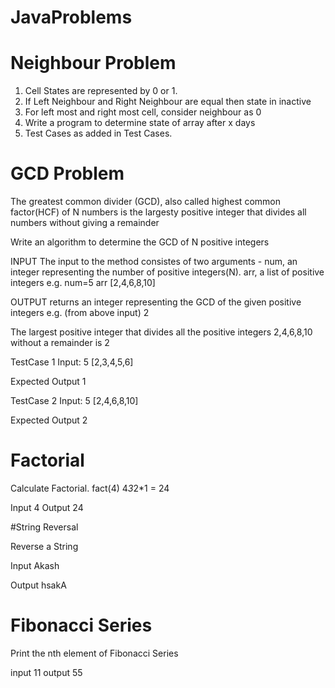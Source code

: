 # JavaProblems
# Neighbour Problem

1. Cell States are represented by 0 or 1. 
2. If Left Neighbour and Right Neighbour are equal then state in inactive
3. For left most and right most cell, consider neighbour as 0
4. Write a program to determine state of array after x days
5. Test Cases as added in Test Cases.


# GCD Problem

The greatest common divider (GCD), also called highest common factor(HCF) of N numbers is the largesty positive integer that divides all numbers without giving a remainder

Write an algorithm to determine the GCD of N positive integers

INPUT
The input to the method consistes of two arguments - 
num, an integer representing the number of positive integers(N).
arr, a list of positive integers
e.g. num=5
arr [2,4,6,8,10]

OUTPUT
returns an integer representing the GCD of the given positive integers
e.g. (from above input) 2

The largest positive integer that divides all the positive integers 2,4,6,8,10 without a remainder is 2

TestCase 1
Input:
5
[2,3,4,5,6]

Expected Output
1

TestCase 2
Input:
5
[2,4,6,8,10]

Expected Output
2

# Factorial

Calculate Factorial. fact(4) 4*3*2*1 = 24

Input 4 
Output 24

#String Reversal

Reverse a String

Input
Akash

Output
hsakA

# Fibonacci Series

Print the nth element of Fibonacci Series

input 11
output 55

